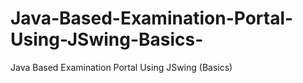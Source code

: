 # Java-Based-Examination-Portal-Using-JSwing-Basics-
Java Based Examination Portal Using JSwing (Basics)
